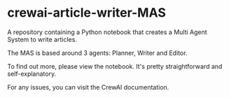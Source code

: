 # crewai-article-writer-MAS
A repository containing a Python notebook that creates a Multi Agent System to write articles.

The MAS is based around 3 agents: Planner, Writer and Editor.

To find out more, please view the notebook. It's pretty straightforward and self-explanatory.

For any issues, you can visit the CrewAI documentation.
